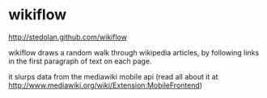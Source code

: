 wikiflow
========

http://stedolan.github.com/wikiflow

wikiflow draws a random walk through wikipedia articles, by following
links in the first paragraph of text on each page.

it slurps data from the mediawiki mobile api (read all about it at
http://www.mediawiki.org/wiki/Extension:MobileFrontend)